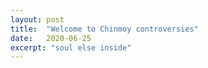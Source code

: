 ```yaml
---
layout: post
title:  "Welcome to Chinmoy controversies"
date:   2020-06-25
excerpt: "soul else inside"
---
```

